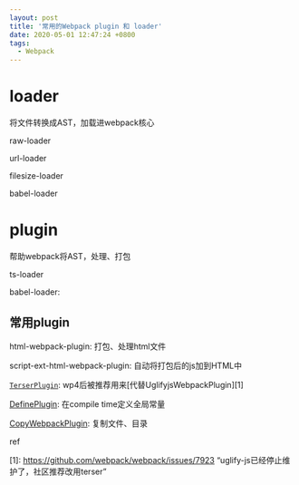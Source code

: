 ```yaml
---
layout: post
title: '常用的Webpack plugin 和 loader'
date: 2020-05-01 12:47:24 +0800
tags:
  - Webpack
---
```


# loader

将文件转换成AST，加载进webpack核心

raw-loader

url-loader

filesize-loader

babel-loader

# plugin

帮助webpack将AST，处理、打包

ts-loader

babel-loader: 



## 常用plugin

html-webpack-plugin: 打包、处理html文件

script-ext-html-webpack-plugin: 自动将打包后的js加到HTML中

[`TerserPlugin`](https://webpack.js.org/plugins/terser-webpack-plugin/): wp4后被推荐用来[代替UglifyjsWebpackPlugin][1]

[DefinePlugin](https://webpack.js.org/plugins/define-plugin/): 在compile time定义全局常量

[CopyWebpackPlugin](https://webpack.js.org/plugins/copy-webpack-plugin/): 复制文件、目录





ref

[1]: https://github.com/webpack/webpack/issues/7923 “uglify-js已经停止维护了，社区推荐改用terser”

[2]:https://github.com/webpack-contrib/awesome-webpack "webpack推荐的loader和plugin"